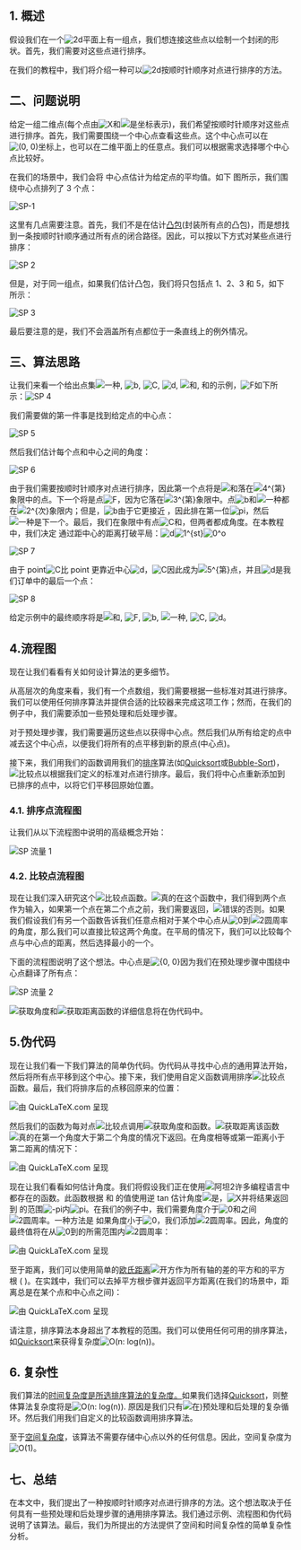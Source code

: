 ## 1. 概述

假设我们在一个![2d](https://www.baeldung.com/wp-content/ql-cache/quicklatex.com-5ab46c4bc7b85215c3de67757557ef15_l3.svg)平面上有一组点，我们想连接这些点以绘制一个封闭的形状。首先，我们需要对这些点进行排序。

在我们的教程中，我们将介绍一种可以![2d](https://www.baeldung.com/wp-content/ql-cache/quicklatex.com-5ab46c4bc7b85215c3de67757557ef15_l3.svg)按顺时针顺序对点进行排序的方法。

## 二、问题说明

给定一组二维点(每个点由![X](https://www.baeldung.com/wp-content/ql-cache/quicklatex.com-7e5fbfa0bbbd9f3051cd156a0f1b5e31_l3.svg)和![是](https://www.baeldung.com/wp-content/ql-cache/quicklatex.com-38461fc041e953482219abf5d4cce1cb_l3.svg)坐标表示)，我们希望按顺时针顺序对这些点进行排序。首先，我们需要围绕一个中心点查看这些点。这个中心点可以在![(0, 0)](https://www.baeldung.com/wp-content/ql-cache/quicklatex.com-e6f462232b138f5ab691a1230c3f31e1_l3.svg)坐标上，也可以在二维平面上的任意点。我们可以根据需求选择哪个中心点比较好。

在我们的场景中，我们会将 中心点估计为给定点的平均值。如下 图所示，我们围绕中心点排列了 3 个点：

![SP-1](https://www.baeldung.com/wp-content/uploads/sites/4/2020/08/SP-1.jpg)

这里有几点需要注意。首先，我们不是在估计[凸包](https://en.wikipedia.org/wiki/Convex_hull)(封装所有点的凸包)，而是想找到一条按顺时针顺序通过所有点的闭合路径。因此，可以按以下方式对某些点进行排序：

![SP 2](https://www.baeldung.com/wp-content/uploads/sites/4/2020/08/SP-2.jpg)

但是，对于同一组点，如果我们估计凸包，我们将只包括点 1、2、3 和 5，如下所示：

![SP 3](https://www.baeldung.com/wp-content/uploads/sites/4/2020/08/SP-3.jpg)

最后要注意的是，我们不会涵盖所有点都位于一条直线上的例外情况。

## 三、算法思路

让我们来看一个给出点集![一种](https://www.baeldung.com/wp-content/ql-cache/quicklatex.com-0e55b0b3943237ccfc96979505679274_l3.svg), ![b](https://www.baeldung.com/wp-content/ql-cache/quicklatex.com-ad69adf868bc701e561aa555db995f1f_l3.svg), ![C](https://www.baeldung.com/wp-content/ql-cache/quicklatex.com-276a76eafbebc4494deafceec7cc4ddd_l3.svg), ![d](https://www.baeldung.com/wp-content/ql-cache/quicklatex.com-b7950117119e0530b9b4632250a915c5_l3.svg), ![和](https://www.baeldung.com/wp-content/ql-cache/quicklatex.com-558a73dc6903ad0c33580b0ce9f110d9_l3.svg), 和的示例，![F](https://www.baeldung.com/wp-content/ql-cache/quicklatex.com-f5844370b6482674a233a3063f762555_l3.svg)如下所示：![SP 4](https://www.baeldung.com/wp-content/uploads/sites/4/2020/08/SP-4.jpg)

我们需要做的第一件事是找到给定点的中心点：

![SP 5](https://www.baeldung.com/wp-content/uploads/sites/4/2020/08/SP-5.jpg)

然后我们估计每个点和中心之间的角度：

![SP 6](https://www.baeldung.com/wp-content/uploads/sites/4/2020/08/SP-6.jpg)

由于我们需要按顺时针顺序对点进行排序，因此第一个点将是![和](https://www.baeldung.com/wp-content/ql-cache/quicklatex.com-558a73dc6903ad0c33580b0ce9f110d9_l3.svg)落在![4^{第}](https://www.baeldung.com/wp-content/ql-cache/quicklatex.com-adcbe00cbd290bfca07961b6f748747d_l3.svg)象限中的点。下一个将是点![F](https://www.baeldung.com/wp-content/ql-cache/quicklatex.com-f5844370b6482674a233a3063f762555_l3.svg)，因为它落在![3^{第}](https://www.baeldung.com/wp-content/ql-cache/quicklatex.com-8fecba2fda19d3d3df1e7ecf81a9fb09_l3.svg)象限中。点![b](https://www.baeldung.com/wp-content/ql-cache/quicklatex.com-ad69adf868bc701e561aa555db995f1f_l3.svg)和![一种](https://www.baeldung.com/wp-content/ql-cache/quicklatex.com-0e55b0b3943237ccfc96979505679274_l3.svg)都在![2^{次}](https://www.baeldung.com/wp-content/ql-cache/quicklatex.com-ea598c5b078765fb149e31a7eb1a8013_l3.svg)象限内；但是，![b](https://www.baeldung.com/wp-content/ql-cache/quicklatex.com-ad69adf868bc701e561aa555db995f1f_l3.svg)由于它更接近 ，因此排在第一位![pi](https://www.baeldung.com/wp-content/ql-cache/quicklatex.com-ed7678864de5d2f3ff6739ada3fd00e9_l3.svg)，然后![一种](https://www.baeldung.com/wp-content/ql-cache/quicklatex.com-0e55b0b3943237ccfc96979505679274_l3.svg)是下一个。最后，我们在象限中有点![C](https://www.baeldung.com/wp-content/ql-cache/quicklatex.com-276a76eafbebc4494deafceec7cc4ddd_l3.svg)和，但两者都成角度。在本教程中，我们决定 通过距中心的距离打破平局：![d](https://www.baeldung.com/wp-content/ql-cache/quicklatex.com-b7950117119e0530b9b4632250a915c5_l3.svg)![1^{st}](https://www.baeldung.com/wp-content/ql-cache/quicklatex.com-3be61eea24738f2ffa7fed77b4485964_l3.svg)![0^o](https://www.baeldung.com/wp-content/ql-cache/quicklatex.com-4ff6a0f6606cceb0496061abb1f909da_l3.svg)

![SP 7](https://www.baeldung.com/wp-content/uploads/sites/4/2020/08/SP-7.jpg)

由于 point![C](https://www.baeldung.com/wp-content/ql-cache/quicklatex.com-276a76eafbebc4494deafceec7cc4ddd_l3.svg)比 point 更靠近中心![d](https://www.baeldung.com/wp-content/ql-cache/quicklatex.com-b7950117119e0530b9b4632250a915c5_l3.svg)，![C](https://www.baeldung.com/wp-content/ql-cache/quicklatex.com-276a76eafbebc4494deafceec7cc4ddd_l3.svg)因此成为![5^{第}](https://www.baeldung.com/wp-content/ql-cache/quicklatex.com-e98ac67f21a286f22c811b4283fa848f_l3.svg)点，并且![d](https://www.baeldung.com/wp-content/ql-cache/quicklatex.com-b7950117119e0530b9b4632250a915c5_l3.svg)是我们订单中的最后一个点：

![SP 8](https://www.baeldung.com/wp-content/uploads/sites/4/2020/08/SP-8.jpg)

给定示例中的最终顺序将是![和](https://www.baeldung.com/wp-content/ql-cache/quicklatex.com-558a73dc6903ad0c33580b0ce9f110d9_l3.svg), ![F](https://www.baeldung.com/wp-content/ql-cache/quicklatex.com-f5844370b6482674a233a3063f762555_l3.svg), ![b](https://www.baeldung.com/wp-content/ql-cache/quicklatex.com-ad69adf868bc701e561aa555db995f1f_l3.svg), ![一种](https://www.baeldung.com/wp-content/ql-cache/quicklatex.com-0e55b0b3943237ccfc96979505679274_l3.svg), ![C](https://www.baeldung.com/wp-content/ql-cache/quicklatex.com-276a76eafbebc4494deafceec7cc4ddd_l3.svg), ![d](https://www.baeldung.com/wp-content/ql-cache/quicklatex.com-b7950117119e0530b9b4632250a915c5_l3.svg)。

## 4.流程图

现在让我们看看有关如何设计算法的更多细节。

从高层次的角度来看，我们有一个点数组，我们需要根据一些标准对其进行排序。我们可以使用任何排序算法并提供合适的比较器来完成这项工作；然而，在我们的例子中，我们需要添加一些预处理和后处理步骤。

对于预处理步骤，我们需要遍历这些点以获得中心点。然后我们从所有给定的点中减去这个中心点，以便我们将所有的点平移到新的原点(中心点)。

接下来，我们用我们的函数调用我们的[排序](https://www.baeldung.com/cs/category/algorithms/sorting)算法(如[Quicksort](https://www.baeldung.com/cs/algorithm-quicksort)或[Bubble-Sort](https://www.baeldung.com/cs/bubble-sort-time-complexity))，![比较点](https://www.baeldung.com/wp-content/ql-cache/quicklatex.com-0cfc463bb86b5c03e3eb6d71987d2980_l3.svg)以根据我们定义的标准对点进行排序。最后，我们将中心点重新添加到已排序的点中，以将它们平移回原始位置。

### 4.1. 排序点流程图

让我们从以下流程图中说明的高级概念开始：

![SP 流量 1](https://www.baeldung.com/wp-content/uploads/sites/4/2020/08/SP-FLOW-1.jpg)

### 4.2. 比较点流程图

现在让我们深入研究这个![比较点](https://www.baeldung.com/wp-content/ql-cache/quicklatex.com-0cfc463bb86b5c03e3eb6d71987d2980_l3.svg)函数。![真的](https://www.baeldung.com/wp-content/ql-cache/quicklatex.com-3475dd07862ee4e7e4b5b15d14b329ff_l3.svg)在这个函数中，我们得到两个点作为输入，如果第一个点在第二个点之前，我们需要返回，![错误的](https://www.baeldung.com/wp-content/ql-cache/quicklatex.com-1bd109d4c0a6d9f4b9978b1f7b1a48a3_l3.svg)否则。如果我们假设我们有另一个函数告诉我们任意点相对于某个中心点从![0](https://www.baeldung.com/wp-content/ql-cache/quicklatex.com-8354ade9c79ec6a7ac658f2c3032c9df_l3.svg)到![2圆周率](https://www.baeldung.com/wp-content/ql-cache/quicklatex.com-f7be917d6fc9d00615a58a63bdcc33fb_l3.svg)的角度，那么我们可以直接比较这两个角度。在平局的情况下，我们可以比较每个点与中心点的距离，然后选择最小的一个。

下面的流程图说明了这个想法。中心点是![{0, 0}](https://www.baeldung.com/wp-content/ql-cache/quicklatex.com-a37d4c3524805c86bc88a95128f58c7e_l3.svg)因为我们在预处理步骤中围绕中心点翻译了所有点：

![SP 流量 2](https://www.baeldung.com/wp-content/uploads/sites/4/2020/08/SP-FLOW-2.jpg)

![获取角度](https://www.baeldung.com/wp-content/ql-cache/quicklatex.com-6fc6fbfa1c68920f3157c2db4c431cb6_l3.svg)和![获取距离](https://www.baeldung.com/wp-content/ql-cache/quicklatex.com-c0e8d0d27da6736b2e335e34a46817a7_l3.svg)函数的详细信息将在伪代码中。

## 5.伪代码

现在让我们看一下我们算法的简单伪代码。伪代码从寻找中心点的通用算法开始，然后将所有点平移到这个中心。接下来，我们使用自定义函数调用排序![比较点](https://www.baeldung.com/wp-content/ql-cache/quicklatex.com-0cfc463bb86b5c03e3eb6d71987d2980_l3.svg)函数。最后，我们将排序后的点移回原来的位置：

![由 QuickLaTeX.com 呈现](https://www.baeldung.com/wp-content/ql-cache/quicklatex.com-0a97a5b892f444b28d4e932b3bce8d4c_l3.svg)

然后我们的函数为每对点![比较点](https://www.baeldung.com/wp-content/ql-cache/quicklatex.com-0cfc463bb86b5c03e3eb6d71987d2980_l3.svg)调用![获取角度](https://www.baeldung.com/wp-content/ql-cache/quicklatex.com-6fc6fbfa1c68920f3157c2db4c431cb6_l3.svg)和函数。![获取距离](https://www.baeldung.com/wp-content/ql-cache/quicklatex.com-c0e8d0d27da6736b2e335e34a46817a7_l3.svg)该函数![真的](https://www.baeldung.com/wp-content/ql-cache/quicklatex.com-3475dd07862ee4e7e4b5b15d14b329ff_l3.svg)在第一个角度大于第二个角度的情况下返回。在角度相等或第一距离小于第二距离的情况下：

![由 QuickLaTeX.com 呈现](https://www.baeldung.com/wp-content/ql-cache/quicklatex.com-1701d5c3140b413ad5a2b9412a575554_l3.svg)

现在让我们看看如何估计角度。我们将假设我们正在使用![阿坦2](https://www.baeldung.com/wp-content/ql-cache/quicklatex.com-6d89b92705f5a80207e48b2ca13d839d_l3.svg)许多编程语言中都存在的函数。此函数根据 和 的值使用逆 tan 估计角度![是](https://www.baeldung.com/wp-content/ql-cache/quicklatex.com-38461fc041e953482219abf5d4cce1cb_l3.svg)，![X](https://www.baeldung.com/wp-content/ql-cache/quicklatex.com-7e5fbfa0bbbd9f3051cd156a0f1b5e31_l3.svg)并将结果返回到 的范围![-pi](https://www.baeldung.com/wp-content/ql-cache/quicklatex.com-9f2ed66f2bd4d0515285a817e23e57e6_l3.svg)内![pi](https://www.baeldung.com/wp-content/ql-cache/quicklatex.com-ed7678864de5d2f3ff6739ada3fd00e9_l3.svg)。在我们的例子中，我们需要角度介于![0](https://www.baeldung.com/wp-content/ql-cache/quicklatex.com-8354ade9c79ec6a7ac658f2c3032c9df_l3.svg)和之间![2圆周率](https://www.baeldung.com/wp-content/ql-cache/quicklatex.com-f7be917d6fc9d00615a58a63bdcc33fb_l3.svg)。一种方法是 如果角度小于![0](https://www.baeldung.com/wp-content/ql-cache/quicklatex.com-8354ade9c79ec6a7ac658f2c3032c9df_l3.svg)，我们添加![2圆周率](https://www.baeldung.com/wp-content/ql-cache/quicklatex.com-f7be917d6fc9d00615a58a63bdcc33fb_l3.svg)。因此，角度的最终值将在从![0](https://www.baeldung.com/wp-content/ql-cache/quicklatex.com-8354ade9c79ec6a7ac658f2c3032c9df_l3.svg)到的所需范围内![2圆周率](https://www.baeldung.com/wp-content/ql-cache/quicklatex.com-f7be917d6fc9d00615a58a63bdcc33fb_l3.svg)： 

![由 QuickLaTeX.com 呈现](https://www.baeldung.com/wp-content/ql-cache/quicklatex.com-ed26c44b9ae2e74b024252de2c32df64_l3.svg)

至于距离，我们可以使用简单的[欧氏距离](https://www.baeldung.com/cs/euclidean-distance-vs-cosine-similarity)![开方](https://www.baeldung.com/wp-content/ql-cache/quicklatex.com-a19af427d02d4110f4ce702bee93c156_l3.svg)作为所有轴的差的平方和的平方根 ( )。在实践中，我们可以去掉平方根步骤并返回平方距离(在我们的场景中，距离总是在某个点和中心点之间)：

![由 QuickLaTeX.com 呈现](https://www.baeldung.com/wp-content/ql-cache/quicklatex.com-5bb741aa37e781c56a2d973f943343ce_l3.svg)

请注意，排序算法本身超出了本教程的范围。我们可以使用任何可用的排序算法，如[Quicksort](https://www.baeldung.com/cs/the-quicksort-algorithm)来获得复杂度![O(n: log(n))](https://www.baeldung.com/wp-content/ql-cache/quicklatex.com-6145f15766c3dffec5353ed61075f1eb_l3.svg)。

## 6. 复杂性

我们算法的[时间复杂度是所选排序算法的复杂度。](https://www.baeldung.com/cs/big-o-notation)如果我们选择[Quicksort](https://www.baeldung.com/cs/quicksort-time-complexity-worst-case)，则整体算法复杂度将是![O(n: log(n))](https://www.baeldung.com/wp-content/ql-cache/quicklatex.com-6145f15766c3dffec5353ed61075f1eb_l3.svg). 原因是我们只有![在)](https://www.baeldung.com/wp-content/ql-cache/quicklatex.com-f8d599809b2f7987726c648086c1981d_l3.svg)预处理和后处理的复杂循环。然后我们用我们自定义的比较函数调用排序算法。

至于[空间复杂度](https://www.baeldung.com/cs/space-complexity)，该算法不需要存储中心点以外的任何信息。因此，空间复杂度为![O(1)](https://www.baeldung.com/wp-content/ql-cache/quicklatex.com-66c97a4dfb9f2e2983629033366d7018_l3.svg)。

## 七、总结

在本文中，我们提出了一种按顺时针顺序对点进行排序的方法。这个想法取决于任何具有一些预处理和后处理步骤的通用排序算法。我们通过示例、流程图和伪代码说明了该算法。最后，我们为所提出的方法提供了空间和时间复杂性的简单复杂性分析。